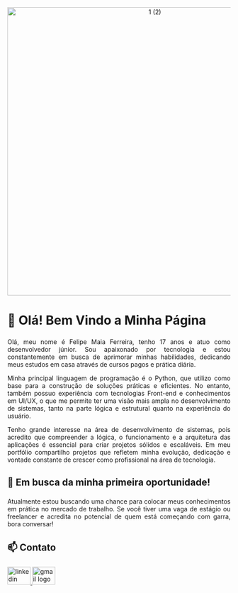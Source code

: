 <div align="center">
  <img src="https://github.com/user-attachments/assets/ee113f52-652e-4015-8c0a-608088a9065b" width="650" alt="1 (2)" />
</div>

<h1 align="left">👋 Olá! Bem Vindo a Minha Página</h1>

###

###

<p align="justify">Olá, meu nome é Felipe Maia Ferreira, tenho 17 anos e atuo como desenvolvedor júnior. Sou apaixonado por tecnologia e estou constantemente em busca de aprimorar minhas habilidades, dedicando meus estudos em casa através de cursos pagos e prática diária.</p>

<p align="justify">Minha principal linguagem de programação é o Python, que utilizo como base para a construção de soluções práticas e eficientes. No entanto, também possuo experiência com tecnologias Front-end e conhecimentos em UI/UX, o que me permite ter uma visão mais ampla no desenvolvimento de sistemas, tanto na parte lógica e estrutural quanto na experiência do usuário.</p>

<p align="justify">Tenho grande interesse na área de desenvolvimento de sistemas, pois acredito que compreender a lógica, o funcionamento e a arquitetura das aplicações é essencial para criar projetos sólidos e escaláveis. Em meu portfólio compartilho projetos que refletem minha evolução, dedicação e vontade constante de crescer como profissional na área de tecnologia.</p>

###

###

<h2 align="left">📌 Em busca da minha primeira oportunidade!</h2>

###

<p align="justify">Atualmente estou buscando uma chance para colocar meus conhecimentos em prática no mercado de trabalho. Se você tiver uma vaga de estágio ou freelancer e acredita no potencial de quem está começando com garra, bora conversar!</p>

###

<h2 align="left">📫 Contato</h2>

###

<div align="left">
  <a href="https://www.linkedin.com/in/felipemaiaferreira" target="_blank">
    <img src="https://raw.githubusercontent.com/maurodesouza/profile-readme-generator/master/src/assets/icons/social/linkedin/default.svg" width="52" height="40" alt="linkedin logo"  />
  </a>
  <a href="mailto:felipemaia008@gmail.com?subject=Contato%20profissional&body=Olá%2C%20vi%20seu%20perfil%20e%20gostaria%20de%20conversar." target="_blank">
    <img src="https://raw.githubusercontent.com/maurodesouza/profile-readme-generator/master/src/assets/icons/social/gmail/default.svg" width="52" height="40" alt="gmail logo"  />
  </a>
</div>

###
